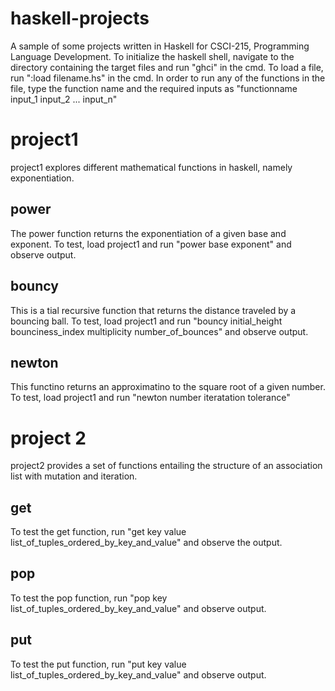 # haskell-projects
A sample of some projects written in Haskell for CSCI-215, Programming Language Development. To initialize the haskell shell, navigate to the directory containing the target files and run "ghci" in the cmd. To load a file, run ":load filename.hs" in the cmd. In order to run any of the functions in the file, type the function name and the required inputs as "functionname input_1 input_2 ... input_n"

# project1
project1 explores different mathematical functions in haskell, namely exponentiation.

## power
The power function returns the exponentiation of a given base and exponent. To test, load project1 and run "power base exponent" and observe output.

## bouncy
This is a tial recursive function that returns the distance traveled by a bouncing ball. To test, load project1 and run "bouncy initial_height bounciness_index multiplicity number_of_bounces" and observe output.

## newton
This functino returns an approximatino to the square root of a given number. To test, load project1 and run "newton number iteratation tolerance"

# project 2
project2 provides a set of functions entailing the structure of an association list with mutation and iteration.

## get
To test the get function, run "get key value list_of_tuples_ordered_by_key_and_value" and observe the output.

## pop
To test the pop function, run "pop key list_of_tuples_ordered_by_key_and_value" and observe output.

## put
To test the put function, run "put key value list_of_tuples_ordered_by_key_and_value" and observe output.
